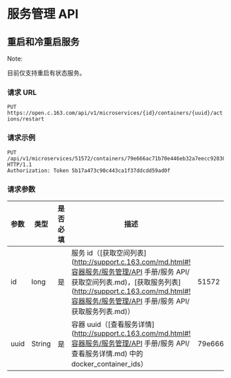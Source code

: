 # 服务管理 API

## 重启和冷重启服务

<span>Note:</span><div class="alertContent">目前仅支持重启有状态服务。</div>

### 请求 URL

`PUT https://open.c.163.com/api/v1/microservices/{id}/containers/{uuid}/actions/restart`

### 请求示例

```http
PUT /api/v1/microservices/51572/containers/79e666ac71b70e446eb32a7eecc92830d937a4518ebb871456eae5fd8fcf5627/actions/restart HTTP/1.1
Authorization: Token 5b17a473c90c443ca1f37ddcdd59ad0f
```

### 请求参数

| 参数 |  类型  | 是否必填 |                                  描述                                 |                              示例值                              |
|------|--------|----------|-----------------------------------------------------------------------|------------------------------------------------------------------|
| id   | long   | 是       | 服务 id（[获取空间列表](http://support.c.163.com/md.html#!容器服务/服务管理/API 手册/服务 API/获取空间列表.md)，[获取服务列表](http://support.c.163.com/md.html#!容器服务/服务管理/API 手册/服务 API/获取服务列表.md)） | 51572                                                            |
| uuid | String | 是       | 容器 uuid（[查看服务详情](http://support.c.163.com/md.html#!容器服务/服务管理/API 手册/服务 API/查看服务详情.md) 中的 docker_container_ids）   | 79e666ac71b70e446eb32a7eecc92830d937a4518ebb871456eae5fd8fcf5627 |